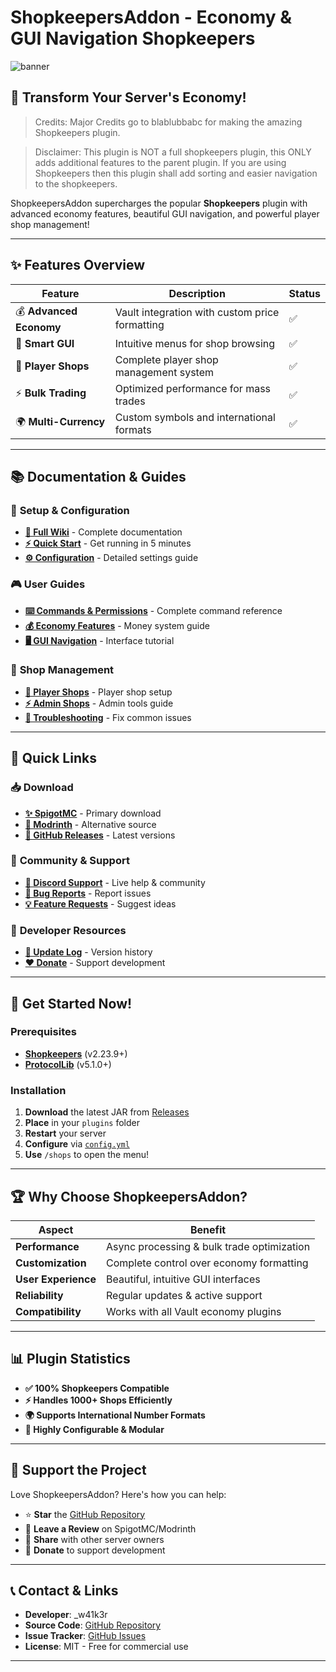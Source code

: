 

# ShopkeepersAddon - Economy & GUI Navigation Shopkeepers

![banner](https://cdn.modrinth.com/data/cached_images/790af409b42cc8c9cd15b8d933a1dc2addf9ffd8.png)
## 🚀 **Transform Your Server's Economy!**

> Credits:
> Major Credits go to blablubbabc for making the amazing Shopkeepers plugin.

> Disclaimer:
> This plugin is NOT a full shopkeepers plugin, this ONLY adds additional features to the parent plugin.
> If you are using Shopkeepers then this plugin shall add sorting and easier navigation to the shopkeepers.

ShopkeepersAddon supercharges the popular **Shopkeepers** plugin with advanced economy features, beautiful GUI navigation, and powerful player shop management!

---

## ✨ **Features Overview**

| Feature | Description | Status |
|---------|-------------|--------|
| 💰 **Advanced Economy** | Vault integration with custom price formatting | ✅ |
| 🎯 **Smart GUI** | Intuitive menus for shop browsing | ✅ |
| 👥 **Player Shops** | Complete player shop management system | ✅ |
| ⚡ **Bulk Trading** | Optimized performance for mass trades | ✅ |
| 🌍 **Multi-Currency** | Custom symbols and international formats | ✅ |

---

## 📚 **Documentation & Guides**

### 🔧 **Setup & Configuration**
- **[📖 Full Wiki](https://github.com/the-w41k3r/ShopkeepersAddon/wiki)** - Complete documentation
- **[⚡ Quick Start](https://github.com/the-w41k3r/ShopkeepersAddon/wiki/Installation)** - Get running in 5 minutes
- **[⚙️ Configuration](https://github.com/the-w41k3r/ShopkeepersAddon/wiki/Configuration)** - Detailed settings guide

### 🎮 **User Guides**
- **[⌨️ Commands & Permissions](https://github.com/the-w41k3r/ShopkeepersAddon/wiki/Commands-&-Permissions)** - Complete command reference
- **[💰 Economy Features](https://github.com/the-w41k3r/ShopkeepersAddon/wiki/Economy-Features)** - Money system guide
- **[🖥️ GUI Navigation](https://github.com/the-w41k3r/ShopkeepersAddon/wiki/GUI-Navigation)** - Interface tutorial

### 👥 **Shop Management**
- **[👤 Player Shops](https://github.com/the-w41k3r/ShopkeepersAddon/wiki/Player-Shops)** - Player shop setup
- **[⚡ Admin Shops](https://github.com/the-w41k3r/ShopkeepersAddon/wiki/Admin-Shops)** - Admin tools guide
- **[🔧 Troubleshooting](https://github.com/the-w41k3r/ShopkeepersAddon/wiki/Troubleshooting)** - Fix common issues

---

## 🎯 **Quick Links**

### 📥 **Download**
- **[✨ SpigotMC](https://www.spigotmc.org/resources/your-resource-id)** - Primary download
- **[🌿 Modrinth](https://modrinth.com/plugin/shopkeepersaddon)** - Alternative source
- **[🐙 GitHub Releases](https://github.com/the-w41k3r/ShopkeepersAddon/releases)** - Latest versions

### 💬 **Community & Support**
- **[💬 Discord Support](https://discord.gg/bnfhjAtGYU)** - Live help & community
- **[🐛 Bug Reports](https://github.com/the-w41k3r/ShopkeepersAddon/discussions)** - Report issues
- **[💡 Feature Requests](https://github.com/the-w41k3r/ShopkeepersAddon/issues)** - Suggest ideas

### 🔧 **Developer Resources**
- **[🔄 Update Log](https://github.com/the-w41k3r/ShopkeepersAddon/releases)** - Version history
- **[❤️ Donate](https://paypal.me/thew41k3r)** - Support development

---

## 🚀 **Get Started Now!**

### **Prerequisites**
- **[Shopkeepers](https://www.spigotmc.org/resources/shopkeepers.80756/)** (v2.23.9+)
- **[ProtocolLib](https://www.spigotmc.org/resources/protocollib.1997/)** (v5.1.0+)

### **Installation**
1. **Download** the latest JAR from [Releases](https://github.com/the-w41k3r/ShopkeepersAddon/releases)
2. **Place** in your `plugins` folder
3. **Restart** your server
4. **Configure** via [`config.yml`](https://github.com/the-w41k3r/ShopkeepersAddon/wiki/Configuration)
5. **Use** `/shops` to open the menu!

---

## 🏆 **Why Choose ShopkeepersAddon?**

| Aspect | Benefit |
|--------|---------|
| **Performance** | Async processing & bulk trade optimization |
| **Customization** | Complete control over economy formatting |
| **User Experience** | Beautiful, intuitive GUI interfaces |
| **Reliability** | Regular updates & active support |
| **Compatibility** | Works with all Vault economy plugins |

---

## 📊 **Plugin Statistics**

- **✅ 100% Shopkeepers Compatible**
- **⚡ Handles 1000+ Shops Efficiently**
- **🌍 Supports International Number Formats**
- **🔧 Highly Configurable & Modular**

---

## 🤝 **Support the Project**

Love ShopkeepersAddon? Here's how you can help:

- ⭐ **Star** the [GitHub Repository](https://github.com/the-w41k3r/ShopkeepersAddon)
- 📝 **Leave a Review** on SpigotMC/Modrinth
- 🔄 **Share** with other server owners
- 💖 **Donate** to support development

---

## 📞 **Contact & Links**

- **Developer**: _w41k3r
- **Source Code**: [GitHub Repository](https://github.com/the-w41k3r/ShopkeepersAddon)
- **Issue Tracker**: [GitHub Issues](https://github.com/the-w41k3r/ShopkeepersAddon/issues)
- **License**: MIT - Free for commercial use

---

